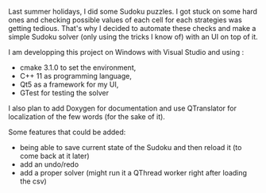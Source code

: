 Last summer holidays, I did some Sudoku puzzles. I got stuck on some hard ones and checking possible values of each cell for each strategies was getting tedious.
That's why I decided to automate these checks and make a simple Sudoku solver (only using the tricks I know of) with an UI on top of it.

I am developping this project on Windows with Visual Studio and using :
- cmake 3.1.0 to set the environment,
- C++ 11 as programming language,
- Qt5 as a framework for my UI,
- GTest for testing the solver

I also plan to add Doxygen for documentation and use QTranslator for localization of the few words (for the sake of it).

Some features that could be added:
- being able to save current state of the Sudoku and then reload it (to come back at it later)
- add an undo/redo
- add a proper solver (might run it a QThread worker right after loading the csv)
